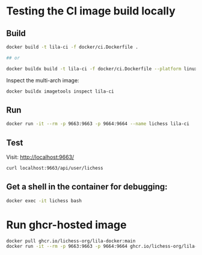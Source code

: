 # Testing the CI image build locally

## Build

```bash
docker build -t lila-ci -f docker/ci.Dockerfile .

## or

docker buildx build -t lila-ci -f docker/ci.Dockerfile --platform linux/amd64,linux/arm64 .
```

Inspect the multi-arch image:

```bash
docker buildx imagetools inspect lila-ci
```

## Run

```bash
docker run -it --rm -p 9663:9663 -p 9664:9664 --name lichess lila-ci
```

## Test

Visit: <http://localhost:9663/>

```bash
curl localhost:9663/api/user/lichess
```

## Get a shell in the container for debugging:

```bash
docker exec -it lichess bash
```

# Run ghcr-hosted image

```bash
docker pull ghcr.io/lichess-org/lila-docker:main
docker run -it --rm -p 9663:9663 -p 9664:9664 ghcr.io/lichess-org/lila-docker:main
```
